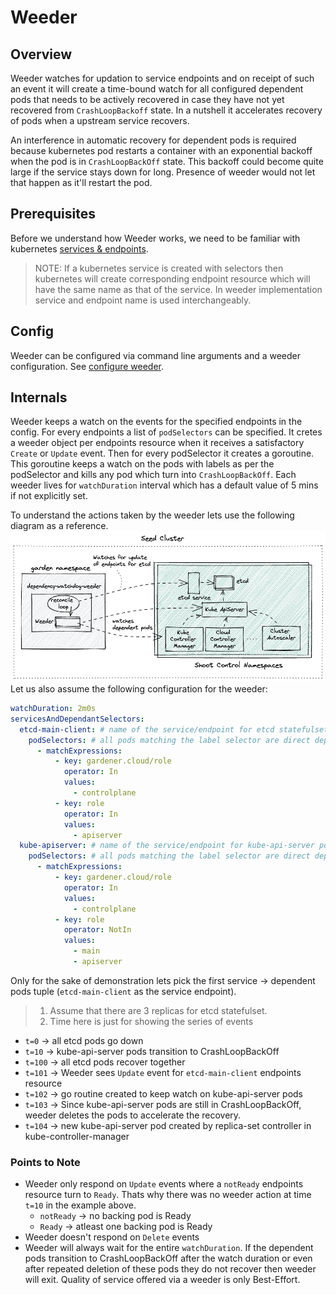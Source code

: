 # Weeder

## Overview

Weeder watches for updation to service endpoints and on receipt of such an event it will create a time-bound watch for all configured dependent pods that needs to be actively recovered in case they have not yet recovered from `CrashLoopBackoff` state. In a nutshell it accelerates recovery of pods when a upstream service recovers.

An interference in automatic recovery for dependent pods is required because kubernetes pod restarts a container with an exponential backoff when the pod is in `CrashLoopBackOff` state. This backoff could become quite large if the service stays down for long. Presence of weeder would not let that happen as it'll restart the pod.

## Prerequisites

Before we understand how Weeder works, we need to be familiar with kubernetes [services & endpoints](https://kubernetes.io/docs/concepts/services-networking/service/).

> NOTE: If a kubernetes service is created with selectors then kubernetes will create corresponding endpoint resource which will have the same name as that of the service. In weeder implementation service and endpoint name is used interchangeably.

## Config

Weeder can be configured via command line arguments and a weeder configuration. See [configure weeder](../deployment/configure.md#weeder).

## Internals

Weeder keeps a watch on the events for the specified endpoints in the config. For every endpoints a list of `podSelectors` can be specified. It cretes a weeder object per endpoints resource when it receives a satisfactory `Create` or `Update` event. Then for every podSelector it creates a goroutine. This goroutine keeps a watch on the pods with labels as per the podSelector and kills any pod which turn into `CrashLoopBackOff`. Each weeder lives for `watchDuration` interval which has a default value of 5 mins if not explicitly set.

To understand the actions taken by the weeder lets use the following diagram as a reference.
<img src="content/weeder-components.excalidraw.png">
Let us also assume the following configuration for the weeder:

```yaml
watchDuration: 2m0s
servicesAndDependantSelectors:
  etcd-main-client: # name of the service/endpoint for etcd statefulset that weeder will receive events for.
    podSelectors: # all pods matching the label selector are direct dependencies for etcd service
      - matchExpressions:
          - key: gardener.cloud/role
            operator: In
            values:
              - controlplane
          - key: role
            operator: In
            values:
              - apiserver
  kube-apiserver: # name of the service/endpoint for kube-api-server pods that weeder will receive events for. 
    podSelectors: # all pods matching the label selector are direct dependencies for kube-api-server service
      - matchExpressions:
          - key: gardener.cloud/role
            operator: In
            values:
              - controlplane
          - key: role
            operator: NotIn
            values:
              - main
              - apiserver
```
Only for the sake of demonstration lets pick the first service -> dependent pods tuple (`etcd-main-client` as the service endpoint).

> 1. Assume that there are 3 replicas for etcd statefulset.
> 2. Time here is just for showing the series of events

* `t=0` -> all etcd pods go down 
* `t=10` -> kube-api-server pods transition to CrashLoopBackOff
* `t=100` -> all etcd pods recover together
* `t=101` -> Weeder sees `Update` event for `etcd-main-client` endpoints resource
* `t=102` -> go routine created to keep watch on kube-api-server pods
* `t=103` -> Since kube-api-server pods are still in CrashLoopBackOff, weeder deletes the pods to accelerate the recovery.
* `t=104` -> new kube-api-server pod created by replica-set controller in kube-controller-manager

### Points to Note

* Weeder only respond on `Update` events where a `notReady` endpoints resource turn to `Ready`. Thats why there was no weeder action at time `t=10` in the example above.
  * `notReady` -> no backing pod is Ready
  * `Ready`    -> atleast one backing pod is Ready
* Weeder doesn't respond on `Delete` events
* Weeder will always wait for the entire `watchDuration`. If the dependent pods transition to CrashLoopBackOff after the watch duration or even after repeated deletion of these pods they do not recover then weeder will exit. Quality of service offered via a weeder is only Best-Effort.


